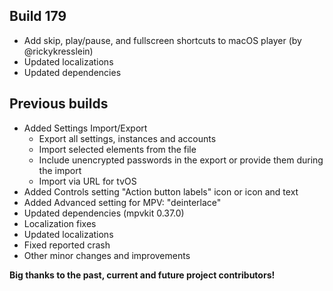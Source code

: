 ## Build 179
* Add skip, play/pause, and fullscreen shortcuts to macOS player (by @rickykresslein)
* Updated localizations
* Updated dependencies

## Previous builds
* Added Settings Import/Export
  * Export all settings, instances and accounts
  * Import selected elements from the file
  * Include unencrypted passwords in the export or provide them during the import
  * Import via URL for tvOS
* Added Controls setting "Action button labels" icon or icon and text
* Added Advanced setting for MPV: "deinterlace"
* Updated dependencies (mpvkit 0.37.0)
* Localization fixes
* Updated localizations
* Fixed reported crash
* Other minor changes and improvements

**Big thanks to the past, current and future project contributors!**
